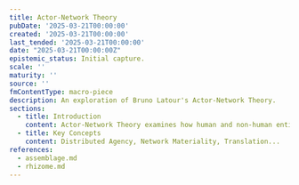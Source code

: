 ```yaml
---
title: Actor-Network Theory
pubDate: '2025-03-21T00:00:00'
created: '2025-03-21T00:00:00'
last_tended: '2025-03-21T00:00:00'
date: "2025-03-21T00:00:00Z"
epistemic_status: Initial capture.
scale: ''
maturity: ''
source: ''
fmContentType: macro-piece
description: An exploration of Bruno Latour's Actor-Network Theory.
sections:
  - title: Introduction
    content: Actor-Network Theory examines how human and non-human entities interact...
  - title: Key Concepts
    content: Distributed Agency, Network Materiality, Translation...
references:
  - assemblage.md
  - rhizome.md
---
```






